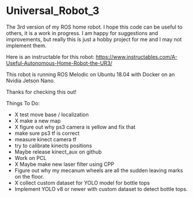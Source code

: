 # Universal_Robot_3
 The 3rd version of my ROS home robot. I hope this code can be useful to others, it is a work in progress. I am happy for suggestions and improvements, but really this is just a hobby project for me and I may not implement them. 
 
 Here is an instructable for this robot: https://www.instructables.com/A-Useful-Autonomous-Home-Robot-the-UR3/ 

 This robot is running ROS Melodic on Ubuntu 18.04 with Docker on an Nvidia Jetson Nano. 

 Thanks for checking this out!


 Things To Do:

 - X test move base / localization
 - X make a new map
 - X figure out why ps3 camera is yellow and fix that
 - make sure ps3 tf is correct
 - measure kinect camera tf
 - try to calibrate kinects positions
 - Maybe release kinect_aux on github
 - Work on PCL
 - X Maybe make new laser filter using CPP
 - Figure out why my mecanum wheels are all the sudden leaving marks on the floor.
 - X collect custom dataset for YOLO model for bottle tops
 - Implement YOLO v8 or newer with custom dataset to detect bottle tops.
